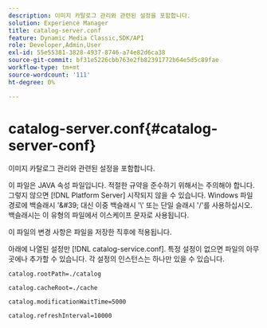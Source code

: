 ```yaml
---
description: 이미지 카탈로그 관리와 관련된 설정을 포함합니다.
solution: Experience Manager
title: catalog-server.conf
feature: Dynamic Media Classic,SDK/API
role: Developer,Admin,User
exl-id: 55e55381-3828-4937-8746-a74e82d6ca38
source-git-commit: bf31e5226cbb763e2fb82391772b64e5d5c89fae
workflow-type: tm+mt
source-wordcount: '111'
ht-degree: 0%

---
```


# catalog-server.conf{#catalog-server-conf}

이미지 카탈로그 관리와 관련된 설정을 포함합니다.

이 파일은 JAVA 속성 파일입니다. 적절한 규약을 준수하기 위해서는 주의해야 합니다. 그렇지 않으면 [!DNL Platform Server] 시작되지 않을 수 있습니다. Windows 파일 경로에 백슬래시 &#39;\&#39; 대신 이중 백슬래시 &#39;\\&#39; 또는 단일 슬래시 &#39;/&#39;를 사용하십시오. 백슬래시는 이 유형의 파일에서 이스케이프 문자로 사용됩니다.

이 파일의 변경 사항은 파일을 저장한 직후에 적용됩니다.

아래에 나열된 설정만 [!DNL catalog-service.conf]. 특정 설정이 없으면 파일의 아무 곳에나 추가할 수 있습니다. 각 설정의 인스턴스는 하나만 있을 수 있습니다.

`catalog.rootPath=./catalog`

`catalog.cacheRoot=./cache`

`catalog.modificationWaitTime=5000`

`catalog.refreshInterval=10000`
